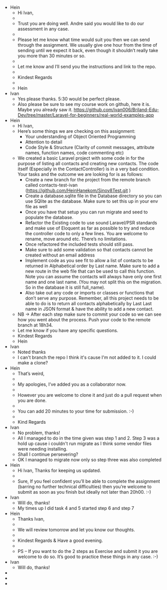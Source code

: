 - Hein
  - Hi Ivan,
  -  
  - Trust you are doing well. Andre said you would like to do our assessment in any case.
  -  
  - Please let me know what time would suit you then we can send through the assignment. We usually give one hour from the time of sending until we expect it back, even though it shouldn’t really take you more than 30 minutes or so.
  -  
  - Let me know and I’ll send you the instructions and link to the repo.
  -  
  - Kindest Regards
  -  
  - Hein
- Ivan
  - Yes please thanks. 5:30 would be perfect please.
  - Also please be sure to see my course work on github, here it is. Maybe you already saw it. https://github.com/ivan006/Briland-Edu-Dev/tree/master/Laravel-for-beginners/real-world-examples-app
- Hein
  - Hi Ivan,
  - Here’s some things we are checking on this assignment:
    - Your understanding of Object Oriented Programming
    - Attention to detail
    - Code Style & Structure (Clarity of commit messages, attribute names, function names, code commenting etc)
  - We created a basic Laravel project with some code in for the purpose of listing all contacts and creating new contacts. The code itself (Especially in the ContactController) is in a very bad condition. Your tasks and the outcome we are looking for is as follows:
    - Create a new branch for the project from the remote branch called contacts-test-ivan (https://github.com/HeinHanekom/Sinov8Test.git )
    - Create a database.sqlite file in the Database directory so you can use SQlite as the database. Make sure to set this up in your env file as well
    - Once you have that setup you can run migrate and seed to populate the database.
    - Refactor the Existing code to use sound Laravel/PSR standards and make use of Eloquent as far as possible to try and reduce the controller code to only a few lines. You are welcome to rename, move around etc. There’s no limitations.
    - Once refactored the included tests should still pass.
    - Make sure to add some validation so that contacts cannot be created without an email address
    - Implement code as you see fit to allow a list of contacts to be returned in Alphabetical order by Last name. Make sure to add a new route in the web file that can be used to call this function. Note you can assume the contacts will always have only one first name and one last name. (You may not split this on the migration. So in the database it is still full_name).
    - Also take out any code or imports or classes or functions that don’t serve any purpose. Remember, all this project needs to be able to do is to return all contacts alphabetically by Last Last name in JSON format & have the ability to add a new contact.
  - NB -> After each step make sure to commit your code so we can see how you went about the process. Push your code to the remote branch at 18h34.
  - Let me know if you have any specific questions.
  - Kindest Regards
  - Hein
- Ivan
  - Noted thanks
  - I can't branch the repo I think it's cause I'm not added to it. I could make a clone?
- Hein
  - That’s weird,
  -  
  - My apologies, I’ve added you as a collaborator now.
  -  
  - However you are welcome to clone it and just do a pull request when you are done.
  -  
  - You can add 20 minutes to your time for submission. :-)
  -  
  - Kind Regards
- Ivan
  - No problem, thanks!
  - All I managed to do in the time given was step 1 and 2. Step 3 was a hold up cause i couldn't run migrate as I think some vendor files were needing installing.
  - Shall I continue persevering?
  - OK I managed to migrate now only so step three was also completed
- Hein
  - Hi Ivan, Thanks for keeping us updated.
  -  
  - Sure, If you feel confident you’ll be able to complete the assignment (barring no further technical difficulties) then you’re welcome to submit as soon as you finish but ideally not later than 20h00. :-)
- Ivan
  - Will do, thanks!
  - My times up I did task 4 and 5 started step 6 and step 7
- Hein
  - Thanks Ivan,
  -  
  - We will review tomorrow and let you know our thoughts.
  -  
  - Kindest Regards & Have a good evening.
  -  
  - PS – If you want to do the 2 steps as Exercise and submit it you are welcome to do so. It’s good to practice these things in any case. :-)
- Ivan
  - Will do, thanks!
- 
- 
- 
